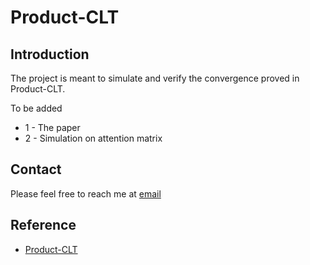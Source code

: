 # Product-CLT

## Introduction

The project is meant to simulate and verify the convergence proved in Product-CLT.

To be added                                
* 1 - The paper
* 2 - Simulation on attention matrix

## Contact
Please feel free to reach me at 
<a href="mailto:jt.duan@gatech.edu">email</a> 


## Reference
* [Product-CLT]()
